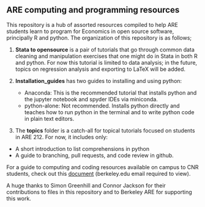## ARE computing and programming resources

This repository is a hub of assorted resources compiled to help ARE students learn to program for Economics in open source software, principally R and python. The organization of this repository is as follows;

1. **Stata to opensource** is a pair of tutorials that go through common data cleaning and manipulation exercises that one might do in Stata in both R and python. For now this tutorial is limited to data analysis; in the future, topics on regression analysis and exporting to LaTeX will be added.

2. **Installation_guides** has two guides to installing and using python:
	- Anaconda: This is the recommended tutorial that installs python and the jupyter notebook and spyder IDEs via miniconda.
	- python-alone: Not recommended. Installs python directly and teaches how to run python in the terminal and to write python code in plain text editors. 
3. The **topics** folder is a catch-all for topical tutorials focused on students in ARE 212. For now, it includes only:
* A short introduction to list comprehensions in python
* A guide to branching, pull requests, and code review in github. 

For a guide to computing and coding resources available on campus to CNR students, check out this [document](https://docs.google.com/document/d/1biSnA3DYWFIO1e0XXRM4lofqdJ6OUZ7hjEhdQ6By2ok/edit?usp=sharing) (berkeley.edu email required to view).

A huge thanks to Simon Greenhill and Connor Jackson for their contributions to files in this repository and to Berkeley ARE for supporting this work. 
